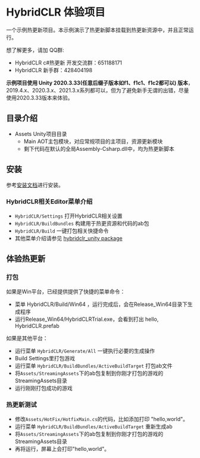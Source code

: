 # HybridCLR 体验项目

一个示例热更新项目。本示例演示了热更新脚本挂载到热更新资源中，并且正常运行。

想了解更多，请加 QQ群: 

- HybridCLR c#热更新 开发交流群：651188171
- HybridCLR 新手群：428404198


**示例项目使用 Unity 2020.3.33(任意后缀子版本如f1、f1c1、f1c2都可以) 版本**，2019.4.x、2020.3.x、2021.3.x系列都可以，但为了避免新手无谓的出错，尽量使用2020.3.33版本来体验。

## 目录介绍

- Assets Unity项目目录
  - Main AOT主包模块，对应常规项目的主项目，资源更新模块
  - 剩下代码在默认的全局Assembly-Csharp.dll中，均为热更新脚本

## 安装

参考[安装文档](https://focus-creative-games.github.io/hybridclr/install/)进行安装。


### HybridCLR相关Editor菜单介绍
- `HybridCLR/Settings` 打开HybridCLR相关设置
- `HybridCLR/BuildBundles` 构建用于热更资源和代码的ab包
- `HybridCLR/Build` 一键打包相关快捷命令
- 其他菜单介绍请参见 [hybridclr_unity package](https://focus-creative-games.github.io/hybridclr/hybridclr_unity/)


## 体验热更新

### 打包

如果是Win平台，已经提供提供了快捷的菜单命令：

- 菜单 HybridCLR/Build/Win64 ，运行完成后，会在Release_Win64目录下生成程序
- 运行Release_Win64/HybridCLRTrial.exe，会看到打出 hello, HybridCLR.prefab

如果是其他平台：
- 运行菜单 `HybridCLR/Generate/All` 一键执行必要的生成操作
- Build Settings里打包游戏
- 运行菜单 `HybridCLR/BuildBundles/ActiveBuildTarget` 打包ab文件
- 将`Assets/StreamingAssets`下的ab包复制到你刚才打包的游戏的StreamingAssets目录
- 运行刚刚打包成功的游戏

### 热更新测试

- 修改`Assets/HotFix/HotfixMain.cs`的代码，比如添加打印 "hello,world"。
- 运行菜单 `HybridCLR/BuildBundles/ActiveBuildTarget` 重新生成ab
- 将`Assets/StreamingAssets`下的ab包复制到你刚才打包的游戏的StreamingAssets目录
- 再将运行，屏幕上会打印"hello,world"。


